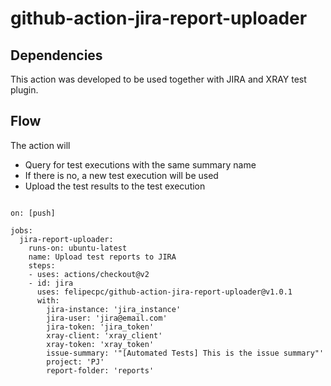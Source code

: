 # github-action-jira-report-uploader

## Dependencies 

This action was developed to be used together with JIRA and XRAY test plugin. 

## Flow

The action will 

- Query for test executions with the same summary name
- If there is no, a new test execution will be used
- Upload the test results to the test execution 

```

on: [push]

jobs:
  jira-report-uploader:
    runs-on: ubuntu-latest
    name: Upload test reports to JIRA
    steps:
    - uses: actions/checkout@v2
    - id: jira
      uses: felipecpc/github-action-jira-report-uploader@v1.0.1
      with:
        jira-instance: 'jira_instance'
        jira-user: 'jira@email.com'
        jira-token: 'jira_token'
        xray-client: 'xray_client'
        xray-token: 'xray_token'
        issue-summary: '"[Automated Tests] This is the issue summary"'
        project: 'PJ'
        report-folder: 'reports'
```
